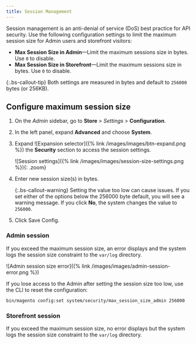```yaml
---
title: Session Management
---
```


Session management is an anti-denial of service (DoS) best practice for API security. Use the following configuration settings to limit the maximum session size for Admin users and storefront visitors:

- **Max Session Size in Admin**—Limit the maximum sessions size in bytes. Use `0` to disable.
- **Max Session Size in Storefront**—Limit the maximum sessions size in bytes. Use `0` to disable.

{:.bs-callout-tip}
Both settings are measured in bytes and default to `256000` bytes (or 256KB).

## Configure maximum session size

1. On the _Admin_ sidebar, go to **Store**  > _Settings_ > **Configuration**.

1. In the left panel, expand **Advanced** and choose **System**.

1. Expand ![Expansion selector]({% link /images/images/btn-expand.png %}) the **Security** section to access the session settings.

   ![Session settings]({% link /images/images/session-size-settings.png %}){: .zoom}

1. Enter new session size(s) in bytes.

   {:.bs-callout-warning}
   Setting the value too low can cause issues. If you set either of the options below the 256000 byte default, you will see a warning message. If you click **No**, the system changes the value to `256000`.

1. Click <span class="btn">Save Config</span>.

### Admin session

If you exceed the maximum session size, an error displays and the system logs the session size constraint to the `var/log` directory.

![Admin session size error]({% link /images/images/admin-session-error.png %})

If you lose access to the Admin after setting the session size too low, use the CLI to reset the configuration:

```bash
bin/magento config:set system/security/max_session_size_admin 256000
```

### Storefront session

If you exceed the maximum session size, no error displays but the system logs the session size constraint to the `var/log` directory.
